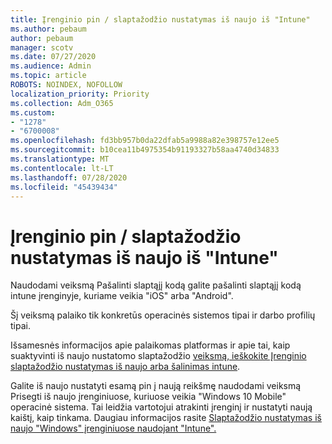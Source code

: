 ```yaml
---
title: Įrenginio pin / slaptažodžio nustatymas iš naujo iš "Intune"
ms.author: pebaum
author: pebaum
manager: scotv
ms.date: 07/27/2020
ms.audience: Admin
ms.topic: article
ROBOTS: NOINDEX, NOFOLLOW
localization_priority: Priority
ms.collection: Adm_O365
ms.custom:
- "1278"
- "6700008"
ms.openlocfilehash: fd3bb957b0da22dfab5a9988a82e398757e12ee5
ms.sourcegitcommit: b10cea11b4975354b91193327b58aa4740d34833
ms.translationtype: MT
ms.contentlocale: lt-LT
ms.lasthandoff: 07/28/2020
ms.locfileid: "45439434"
---
```

# <a name="device-pinpassword-reset-from-intune"></a>Įrenginio pin / slaptažodžio nustatymas iš naujo iš "Intune"

Naudodami veiksmą Pašalinti slaptąjį kodą galite pašalinti slaptąjį kodą intune įrenginyje, kuriame veikia "iOS" arba "Android".

Šį veiksmą palaiko tik konkretūs operacinės sistemos tipai ir darbo profilių tipai.

Išsamesnės informacijos apie palaikomas platformas ir apie tai, kaip suaktyvinti iš naujo nustatomo slaptažodžio [veiksmą, ieškokite Įrenginio slaptažodžio nustatymas iš naujo arba šalinimas intune](https://docs.microsoft.com/intune/device-passcode-reset).

Galite iš naujo nustatyti esamą pin į naują reikšmę naudodami veiksmą Prisegti iš naujo įrenginiuose, kuriuose veikia "Windows 10 Mobile" operacinė sistema. Tai leidžia vartotojui atrakinti įrenginį ir nustatyti naują kaištį, kaip tinkama. Daugiau informacijos rasite [Slaptažodžio nustatymas iš naujo "Windows" įrenginiuose naudojant "Intune".](https://docs.microsoft.com/intune/device-windows-pin-reset)